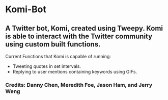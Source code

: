 # Komi-Bot

## A Twitter bot, Komi, created using Tweepy. Komi is able to interact with the Twitter community using custom built functions.

Current Functions that Komi is capable of running:
- Tweeting quotes in set intervals.
- Replying to user mentions containing keywords using GIFs.

### Credits: Danny Chen, Meredith Foe, Jason Ham, and Jerry Weng